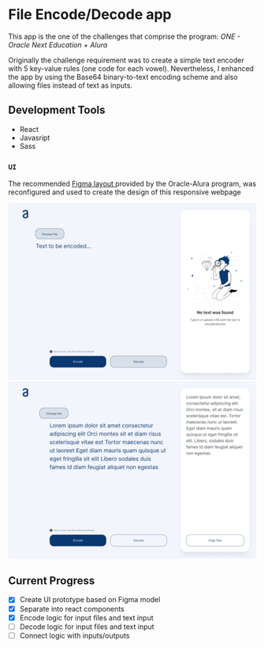 # File Encode/Decode app

This app is the one of the challenges that comprise the program: *ONE - Oracle Next Education + Alura*

Originally the challenge requirement was to create a simple text encoder with 5 key-value rules (one code for each vowel). Nevertheless, I enhanced the app by using the Base64 binary-to-text encoding scheme and also allowing files instead of text as inputs.

## Development Tools

* React
* Javasript
* Sass

### `UI`

The recommended [ Figma layout ](https://www.figma.com/file/trP3p5nEh7XUyB3n2bomjP/Alura-Challenge---Desaf%C3%ADo-1---L%C3%B3gica) provided by the Oracle-Alura program, was reconfigured and used to create the design of this responsive webpage

![](./public/figma1.png)
![](./public/figma2.png)

## Current Progress
- [x] Create UI prototype based on Figma model
- [x] Separate into react components
- [x] Encode logic for input files and text input
- [ ] Decode logic for input files and text input
- [ ] Connect logic with inputs/outputs
